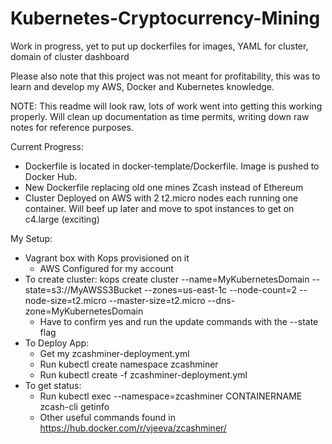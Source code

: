 # Kubernetes-Cryptocurrency-Mining

Work in progress, yet to put up dockerfiles for images, YAML for cluster, domain of cluster dashboard

Please also note that this project was not meant for profitability, this was to learn and develop my AWS, Docker and Kubernetes knowledge.

NOTE: This readme will look raw, lots of work went into getting this working properly. Will clean up documentation as time permits, writing down raw notes for reference purposes.

Current Progress:
- Dockerfile is located in docker-template/Dockerfile. Image is pushed to Docker Hub.
- New Dockerfile replacing old one mines Zcash instead of Ethereum
- Cluster Deployed on AWS with 2 t2.micro nodes each running one container. Will beef up later and move to spot instances to get on c4.large (exciting)

My Setup:
- Vagrant box with Kops provisioned on it
	- AWS Configured for my account
- To create cluster: kops create cluster --name=MyKubernetesDomain --state=s3://MyAWSS3Bucket --zones=us-east-1c --node-count=2 --node-size=t2.micro --master-size=t2.micro --dns-zone=MyKubernetesDomain
	- Have to confirm yes and run the update commands with the --state flag
- To Deploy App:
	- Get my zcashminer-deployment.yml
	- Run kubectl create namespace zcashminer
	- Run kubectl create -f zcashminer-deployment.yml
- To get status:
	- Run kubectl exec --namespace=zcashminer CONTAINERNAME zcash-cli getinfo
	- Other useful commands found in https://hub.docker.com/r/vjeeva/zcashminer/

